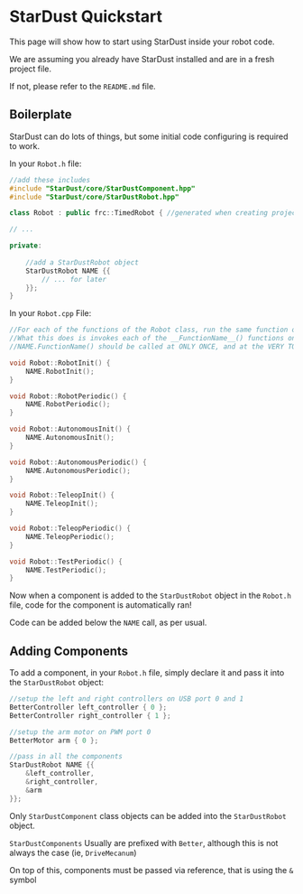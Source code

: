 # StarDust Quickstart

This page will show how to start using StarDust inside your robot code.

We are assuming you already have StarDust installed and are in a fresh project file.

If not, please refer to the `README.md` file.

## Boilerplate

StarDust can do lots of things, but some initial code configuring is required to work.

In your `Robot.h` file:

```c++
//add these includes
#include "StarDust/core/StarDustComponent.hpp"
#include "StarDust/core/StarDustRobot.hpp"

class Robot : public frc::TimedRobot { //generated when creating project

// ...

private:
	
	//add a StarDustRobot object
	StarDustRobot NAME {{
		// ... for later
	}};
}
```

In your `Robot.cpp` File:

```c++
//For each of the functions of the Robot class, run the same function on the NAME class at the TOP of the function
//What this does is invokes each of the __FunctionName__() functions on each of the component passed into the StarDustRobot
//NAME.FunctionName() should be called at ONLY ONCE, and at the VERY TOP of the function

void Robot::RobotInit() {
	NAME.RobotInit();
}

void Robot::RobotPeriodic() {
	NAME.RobotPeriodic();
}

void Robot::AutonomousInit() {
	NAME.AutonomousInit();
}

void Robot::AutonomousPeriodic() {
	NAME.AutonomousPeriodic();
}

void Robot::TeleopInit() {
	NAME.TeleopInit();
}

void Robot::TeleopPeriodic() {
	NAME.TeleopPeriodic();
}

void Robot::TestPeriodic() {
	NAME.TestPeriodic();
}
```

Now when a component is added to the `StarDustRobot` object in the `Robot.h` file, code for the component is automatically ran!

Code can be added below the `NAME` call, as per usual.

## Adding Components

To add a component, in your `Robot.h` file, simply declare it and pass it into the `StarDustRobot` object:

```cpp
//setup the left and right controllers on USB port 0 and 1
BetterController left_controller { 0 };
BetterController right_controller { 1 };

//setup the arm motor on PWM port 0
BetterMotor arm { 0 };

//pass in all the components 
StarDustRobot NAME {{
	&left_controller,
	&right_controller,
	&arm
}};
```

Only `StarDustComponent` class objects can be added into the `StarDustRobot` object.

`StarDustComponents` Usually are prefixed with `Better`, although this is not always the case (ie, `DriveMecanum`)

On top of this, components must be passed via reference, that is using the `&` symbol

